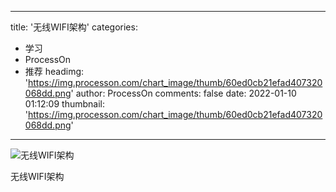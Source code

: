 
---
title: '无线WIFI架构'
categories: 
 - 学习
 - ProcessOn
 - 推荐
headimg: 'https://img.processon.com/chart_image/thumb/60ed0cb21efad407320068dd.png'
author: ProcessOn
comments: false
date: 2022-01-10 01:12:09
thumbnail: 'https://img.processon.com/chart_image/thumb/60ed0cb21efad407320068dd.png'
---

<div>   
<img class="thumb" alt="无线WIFI架构" src="https://img.processon.com/chart_image/thumb/60ed0cb21efad407320068dd.png" referrerpolicy="no-referrer">
<p>无线WIFI架构</p>  
</div>
            